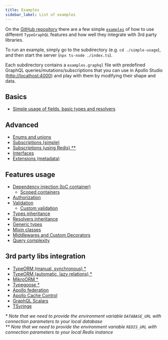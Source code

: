 ```yaml
---
title: Examples
sidebar_label: List of examples
---
```


On the [GitHub repository](https://github.com/MichalLytek/type-graphql) there are a few simple [`examples`](https://github.com/MichalLytek/type-graphql/tree/master/examples) of how to use different `TypeGraphQL` features and how well they integrate with 3rd party libraries.

To run an example, simply go to the subdirectory (e.g. `cd ./simple-usage`), and then start the server (`npx ts-node ./index.ts`).

Each subdirectory contains a `examples.graphql` file with predefined GraphQL queries/mutations/subscriptions that you can use in Apollo Studio (<http://localhost:4000>) and play with them by modifying their shape and data.

## Basics

- [Simple usage of fields, basic types and resolvers](https://github.com/MichalLytek/type-graphql/tree/master/examples/simple-usage)

## Advanced

- [Enums and unions](https://github.com/MichalLytek/type-graphql/tree/master/examples/enums-and-unions)
- [Subscriptions (simple)](https://github.com/MichalLytek/type-graphql/tree/master/examples/simple-subscriptions)
- [Subscriptions (using Redis) \*\*](https://github.com/MichalLytek/type-graphql/tree/master/examples/redis-subscriptions)
- [Interfaces](https://github.com/MichalLytek/type-graphql/tree/master/examples/interfaces-inheritance)
- [Extensions (metadata)](https://github.com/MichalLytek/type-graphql/tree/master/examples/extensions)

## Features usage

- [Dependency injection (IoC container)](https://github.com/MichalLytek/type-graphql/tree/master/examples/using-container)
  - [Scoped containers](https://github.com/MichalLytek/type-graphql/tree/master/examples/using-scoped-container)
- [Authorization](https://github.com/MichalLytek/type-graphql/tree/master/examples/authorization)
- [Validation](https://github.com/MichalLytek/type-graphql/tree/master/examples/automatic-validation)
  - [Custom validation](https://github.com/MichalLytek/type-graphql/tree/master/examples/custom-validation)
- [Types inheritance](https://github.com/MichalLytek/type-graphql/tree/master/examples/interfaces-inheritance)
- [Resolvers inheritance](https://github.com/MichalLytek/type-graphql/tree/master/examples/resolvers-inheritance)
- [Generic types](https://github.com/MichalLytek/type-graphql/tree/master/examples/generic-types)
- [Mixin classes](https://github.com/MichalLytek/type-graphql/tree/master/examples/mixin-classes)
- [Middlewares and Custom Decorators](https://github.com/MichalLytek/type-graphql/tree/master/examples/middlewares-custom-decorators)
- [Query complexity](https://github.com/MichalLytek/type-graphql/tree/master/examples/query-complexity)

## 3rd party libs integration

- [TypeORM (manual, synchronous) \*](https://github.com/MichalLytek/type-graphql/tree/master/examples/typeorm-basic-usage)
- [TypeORM (automatic, lazy relations) \*](https://github.com/MichalLytek/type-graphql/tree/master/examples/typeorm-lazy-relations)
- [MikroORM \*](https://github.com/MichalLytek/type-graphql/tree/master/examples/mikro-orm)
- [Typegoose \*](https://github.com/MichalLytek/type-graphql/tree/master/examples/typegoose)
- [Apollo federation](https://github.com/MichalLytek/type-graphql/tree/master/examples/apollo-federation)
- [Apollo Cache Control](https://github.com/MichalLytek/type-graphql/tree/master/examples/apollo-cache)
- [GraphQL Scalars](https://github.com/MichalLytek/type-graphql/tree/master/examples/graphql-scalars)
- [TSyringe](https://github.com/MichalLytek/type-graphql/tree/master/examples/tsyringe)

_\* Note that we need to provide the environment variable `DATABASE_URL` with connection parameters to your local database_ \
_\*\* Note that we need to provide the environment variable `REDIS_URL` with connection parameters to your local Redis instance_
